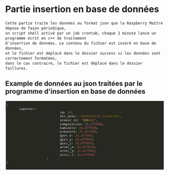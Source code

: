 # Partie insertion en base de données



```
Cette partie traite les données au format json que la Raspberry Maître dépose de façon périodique, 
un script shell activé par un job crontab, chaque 2 minute lance un programme écrit en c++ de traitement 
d'insertion de données. Le contenu du fichier est inséré en base de données, 
et le fichier est déplacé dans le dossier success si les données sont correctement formatées, 
dans le cas contraire, le fichier est déplacé dans le dossier faillures.
```

## Example de données au json traitées par le programme d'insertion en base de données

![My Image](../pictures/exemple_donnees_json.jpg)
